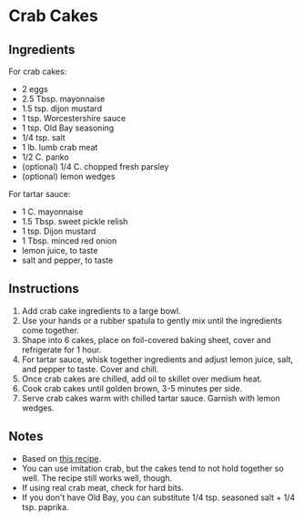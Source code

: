 # Crab Cakes

## Ingredients

For crab cakes:
* 2 eggs
* 2.5 Tbsp. mayonnaise 
* 1.5 tsp. dijon mustard
* 1 tsp. Worcestershire sauce
* 1 tsp. Old Bay seasoning
* 1/4 tsp. salt
* 1 lb. lumb crab meat
* 1/2 C. panko
* (optional) 1/4 C. chopped fresh parsley
* (optional) lemon wedges

For tartar sauce:
* 1 C. mayonnaise
* 1.5 Tbsp. sweet pickle relish
* 1 tsp. Dijon mustard
* 1 Tbsp. minced red onion
* lemon juice, to taste
* salt and pepper, to taste

## Instructions
1. Add crab cake ingredients to a large bowl.
2. Use your hands or a rubber spatula to gently mix until the ingredients come together. 
3. Shape into 6 cakes, place on foil-covered baking sheet, cover and refrigerate for 1 hour.
4. For tartar sauce, whisk together ingredients and adjust lemon juice, salt, and pepper to taste. Cover and chill. 
5. Once crab cakes are chilled, add oil to skillet over medium heat.
6. Cook crab cakes until golden brown, 3-5 minutes per side.
7. Serve crab cakes warm with chilled tartar sauce. Garnish with lemon wedges. 

## Notes
* Based on [this recipe](https://www.onceuponachef.com/recipes/maryland-crab-cakes-with-quick-tartar-sauce.html).
* You can use imitation crab, but the cakes tend to not hold together so well. The recipe still works well, though. 
* If using real crab meat, check for hard bits. 
* If you don't have Old Bay, you can substitute 1/4 tsp. seasoned salt + 1/4 tsp. paprika. 
